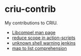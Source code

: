 # criu-contrib
My contributions to CRIU.

* [Libcompel man page](https://lists.openvz.org/pipermail/criu/2019-March/043545.html)
* [reduce scope in action-scripts](https://lists.openvz.org/pipermail/criu/2019-March/043554.html)
* [unknown shell warning jenkins](https://lists.openvz.org/pipermail/criu/2019-March/043550.html)
* [map to list comprehension](https://lists.openvz.org/pipermail/criu/2019-April/043740.html)
